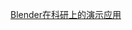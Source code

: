 [Blender在科研上的演示应用](http://www.blenderget.com/blender-at-ted-how-animations-can-help-scientists-test-a-hypothesis/)
